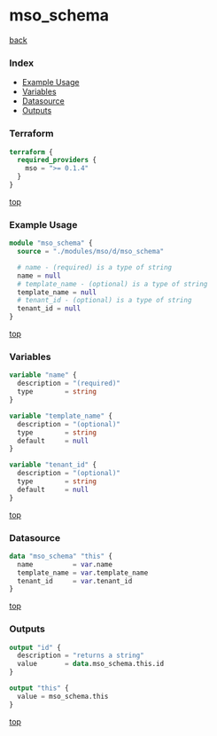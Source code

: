 # mso_schema

[back](../mso.md)

### Index

- [Example Usage](#example-usage)
- [Variables](#variables)
- [Datasource](#datasource)
- [Outputs](#outputs)

### Terraform

```terraform
terraform {
  required_providers {
    mso = ">= 0.1.4"
  }
}
```

[top](#index)

### Example Usage

```terraform
module "mso_schema" {
  source = "./modules/mso/d/mso_schema"

  # name - (required) is a type of string
  name = null
  # template_name - (optional) is a type of string
  template_name = null
  # tenant_id - (optional) is a type of string
  tenant_id = null
}
```

[top](#index)

### Variables

```terraform
variable "name" {
  description = "(required)"
  type        = string
}

variable "template_name" {
  description = "(optional)"
  type        = string
  default     = null
}

variable "tenant_id" {
  description = "(optional)"
  type        = string
  default     = null
}
```

[top](#index)

### Datasource

```terraform
data "mso_schema" "this" {
  name          = var.name
  template_name = var.template_name
  tenant_id     = var.tenant_id
}
```

[top](#index)

### Outputs

```terraform
output "id" {
  description = "returns a string"
  value       = data.mso_schema.this.id
}

output "this" {
  value = mso_schema.this
}
```

[top](#index)